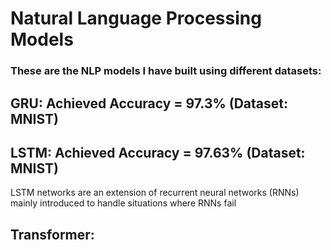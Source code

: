 # Natural Language Processing Models
### These are the NLP models I have built using different datasets:
## GRU: Achieved Accuracy = 97.3% (Dataset: MNIST)
## LSTM: Achieved Accuracy = 97.63% (Dataset: MNIST) 
LSTM networks are an extension of recurrent neural networks (RNNs) mainly introduced to handle situations where RNNs fail
## Transformer: 
